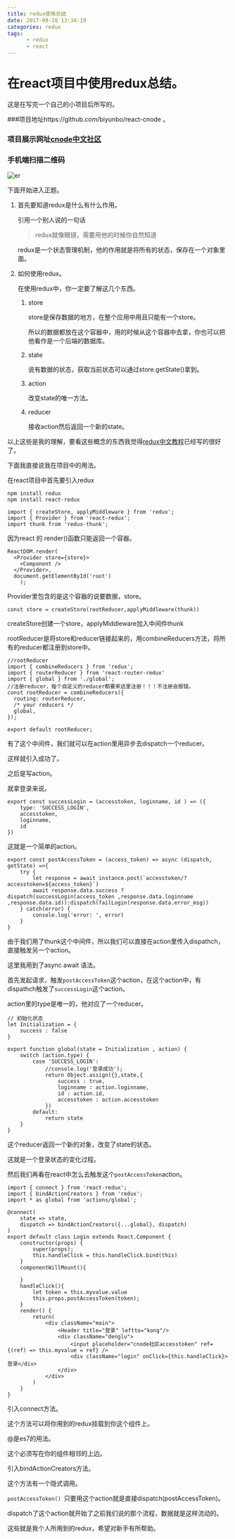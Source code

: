 ```yaml
---
title: redux使用总结
date: 2017-09-28 13:34:19
categories: redux
tags: 
      - redux
      - react
---
```


# 在react项目中使用redux总结。

这是在写完一个自己的小项目后所写的。

###项目地址https://github.com/biyunbo/react-cnode 。

### 项目展示网址[cnode中文社区](http://cnode.byb224.top)

### 手机端扫描二维码

![er](https://github.com/biyunbo/react-cnode/raw/master/show/cnode.png)

下面开始进入正题。

1. 首先要知道redux是什么有什么作用。

   引用一个别人说的一句话

   > redux就像眼镜，需要用他的时候你自然知道

   redux是一个状态管理机制，他的作用就是将所有的状态，保存在一个对象里面。

2. 如何使用redux。

   在使用redux中，你一定要了解这几个东西。

   1. store

      store是保存数据的地方，在整个应用中用且只能有一个store。

      所以的数据都放在这个容器中，用的时候从这个容器中去拿，你也可以把他看作是一个后端的数据库。

   2. state

      说有数据的状态，获取当前状态可以通过store.getState()拿到。

   3. action

      改变state的唯一方法。

   4. reducer

      接收action然后返回一个新的state。

以上这些是我的理解，要看这些概念的东西我觉得[redux中文教程](http://www.redux.org.cn/)已经写的很好了。

下面我直接说我在项目中的用法。

在react项目中首先要引入redux

```
npm install redux
npm install react-redux
```



```
import { createStore, applyMiddleware } from 'redux';
import { Provider } from 'react-redux';
import thunk from 'redux-thunk';
```

因为react 的 render()函数只能返回一个容器。

```
ReactDOM.render(
  <Provider store={store}>
  	<Component />
  </Provider>,
  document.getElementById('root')
    );
```

Provider里包含的是这个容器的说要数据，store。

```
const store = createStore(rootReducer,applyMiddleware(thunk))
```

createStore创建一个store，applyMiddleware加入中间件thunk

rootReducer是将store和reducer链接起来的，用combineReducers方法，将所有的reducer都注册到store中。

```
//rootReducer
import { combineReducers } from 'redux';
import { routerReducer } from 'react-router-redux'
import { global } from './global';
//注册reducer，每个自定义的reducer都要来这里注册！！！不注册会报错。
const rootReducer = combineReducers({
  routing: routerReducer,
  /* your reducers */
  global,
});

export default rootReducer;

```



有了这个中间件，我们就可以在action里用异步去dispatch一个reducer。

这样就引入成功了。

之后是写action。

就拿登录来说。

```
export const successLogin = (accesstoken, loginname, id ) => ({
	type: 'SUCCESS_LOGIN',
	accesstoken,
	loginname,
	id
})
```

这就是一个简单的action。

```
export const postAccessToken = (access_token) => async (dispatch, getState) =>{
	try {
		let response = await instance.post(`accesstoken/?accesstoken=${access_token}`)
		await response.data.success ? dispatch(successLogin(access_token ,response.data.loginname ,response.data.id)):dispatch(failLogin(response.data.error_msg))
	} catch(error) {
		console.log('error: ', error)
	}
}
```

由于我们用了thunk这个中间件，所以我们可以直接在action里传入dispathch，直接触发另一个action。

这里我用到了async  await  语法。

首先发起请求，触发`postAccessToken`这个action，在这个action中，有dispathch触发了`successLogin`这个action。

action里的type是唯一的，他对应了一个reducer。

```
// 初始化状态
let Initialization = {
    success : false
}

export function global(state = Initialization , action) {
	switch (action.type) {
		case 'SUCCESS_LOGIN':
			//console.log('登录成功');
			return Object.assign({},state,{
				success : true,
				loginname : action.loginname,
				id : action.id,
				accesstoken : action.accesstoken
			})
		default:
			return state
	}
}
```

这个reducer返回一个新的对象，改变了state的状态。

这就是一个登录状态的变化过程。

然后我们再看在react中怎么去触发这个`postAccessToken`action。

```
import { connect } from 'react-redux';
import { bindActionCreators } from 'redux';
import * as global from 'actions/global';

@connect(
    state => state,
    dispatch => bindActionCreators({...global}, dispatch)
)
export default class Login extends React.Component {
	constructor(props) {
		super(props);
		this.handleClick = this.handleClick.bind(this)
	}
	componentWillMount(){

	}
	handleClick(){
		let token = this.myvalue.value
		this.props.postAccessToken(token);
	}
	render() {
		return(
			<div className="main">
				<Header title="登录" leftto="kong"/>
				<div className="denglu">
					<input placeholder="cnode社区accesstoken" ref={(ref) => this.myvalue = ref} />
					<div className="login" onClick={this.handleClick}>登录</div>
				</div>
			</div>
		)
	}
}
```

引入connect方法。

这个方法可以将你用到的redux挂载到你这个组件上。

@是es7的用法。

这个必须写在你的组件相邻的上边。

引入bindActionCreators方法。

这个方法有一个隐式调用。

`postAccessToken() `只要用这个action就是直接dispatch(postAccessToken)。

dispatch了这个action就开始了之前我们说的那个流程，数据就是这样流动的。







这些就是我个人所用到的redux，希望对新手有所帮助。